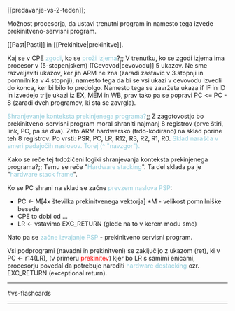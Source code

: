 [[predavanje-vs-2-teden]];

Možnost procesorja, da ustavi trenutni program in namesto tega izvede prekinitveno-servisni program.

[[Past|Pasti]] in [[Prekinitve|prekinitve]].

Kaj se v CPE <font color="#92cddc">zgodi</font>, ko se <font color="#92cddc">proži izjema</font>?;; V trenutku, ko se zgodi izjema ima procesor v (5-stopenjskem) [[Cevovod|cevovodu]] 5 ukazov. Ne sme razveljaviti ukazov, ker jih ARM ne zna (zaradi zastavic v 3.stopnji in pomnilnika v 4.stopnji), namesto tega da bi se vsi ukazi v cevovodu izvedli do konca, ker bi bilo to predolgo. Namesto tega se zavržeta ukaza if IF in ID in izvedejo trije ukazi iz EX, MEM in WB, prav tako pa se popravi PC <= PC - 8 (zaradi dveh programov, ki sta se zavrgla).

<font color="#92cddc">Shranjevanje konteksta prekinjenega programa?</font>;; Z zagotovostjo bo prekinitveno-servisni program moral shraniti najmanj 8 registrov (prve štiri, link, PC, pa še dva). Zato ARM hardwersko (trdo-kodirano) na sklad porine teh 8 registrov. Po vrsti: PSR, PC, LR, R12, R3, R2, R1, R0. <font color="#92cddc">Sklad narašča v smeri padajočih naslovov. Torej (^ "navzgor").</font> 

Kako se reče tej trdožičeni logiki shranjevanja konteksta prekinjenega programa?;; Temu se reče "<font color="#92cddc">Hardware stacking</font>". Ta del sklada pa je "<font color="#92cddc">hardware stack frame</font>".

Ko se PC shrani na sklad se začne <font color="#92cddc">prevzem naslova PSP</font>:
- PC <- M[4x številka prekinitvenega vektorja] *M - velikost pomnilniške besede
- CPE to dobi od ...
- LR <- vstavimo EXC_RETURN (glede na to v kerem modu smo)

Nato pa se <font color="#92cddc">začne izvajanje PSP</font> - prekinitveno servisni program.

Vsi podprogrami (navadni in prekinitveni) se zaključijo z ukazom (ret), ki v PC <- r14(LR), (v primeru <font color="#ff0000">prekinitev</font>) kjer bo LR s samimi enicami, procesorju povedal da potrebuje narediti <font color="#92cddc">hardware destacking</font> ozr. EXC_RETURN (exceptional return). 

---

#vs-flashcards 

---
